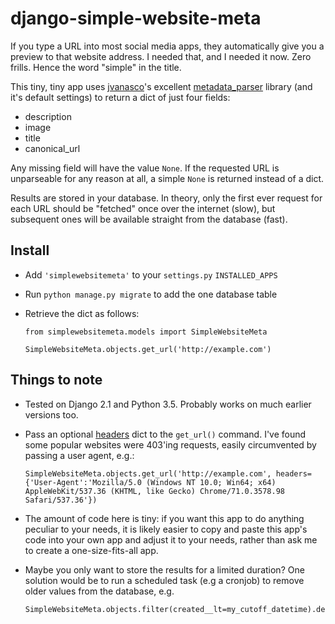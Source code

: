 django-simple-website-meta
====

If you type a URL into most social media apps, they automatically give you a preview to that website address. I needed that, and I needed it now. Zero frills. Hence the word "simple" in the title.

This tiny, tiny app uses [jvanasco](https://github.com/jvanasco)'s excellent [metadata_parser](https://github.com/jvanasco/metadata_parser) library (and it's default settings) to return a dict of just four fields:
 - description
 - image
 - title
 - canonical_url

Any missing field will have the value `None`. If the requested URL is unparseable for any reason at all, a simple `None` is returned instead of a dict.

Results are stored in your database. In theory, only the first ever request for each URL should be "fetched" once over the internet (slow), but subsequent ones will be available straight from the database (fast).

## Install

- Add `'simplewebsitemeta'` to your `settings.py` `INSTALLED_APPS`
- Run `python manage.py migrate` to add the one database table
- Retrieve the dict as follows:

   ```
   from simplewebsitemeta.models import SimpleWebsiteMeta

   SimpleWebsiteMeta.objects.get_url('http://example.com')
   ```

## Things to note

- Tested on Django 2.1 and Python 3.5. Probably works on much earlier versions too.

- Pass an optional [headers](http://docs.python-requests.org/en/master/user/quickstart/#custom-headers) dict to the `get_url()` command. I've found some popular websites were 403'ing requests, easily circumvented by passing a user agent, e.g.:

   ```
   SimpleWebsiteMeta.objects.get_url('http://example.com', headers={'User-Agent':'Mozilla/5.0 (Windows NT 10.0; Win64; x64) AppleWebKit/537.36 (KHTML, like Gecko) Chrome/71.0.3578.98 Safari/537.36'})
   ```

- The amount of code here is tiny: if you want this app to do anything peculiar to your needs, it is likely easier to copy and paste this app's code into your own app and adjust it to your needs, rather than ask me to create a one-size-fits-all app.

- Maybe you only want to store the results for a limited duration? One solution would be to run a scheduled task (e.g a cronjob) to remove older values from the database, e.g.
    ```
    SimpleWebsiteMeta.objects.filter(created__lt=my_cutoff_datetime).delete()
    ```

